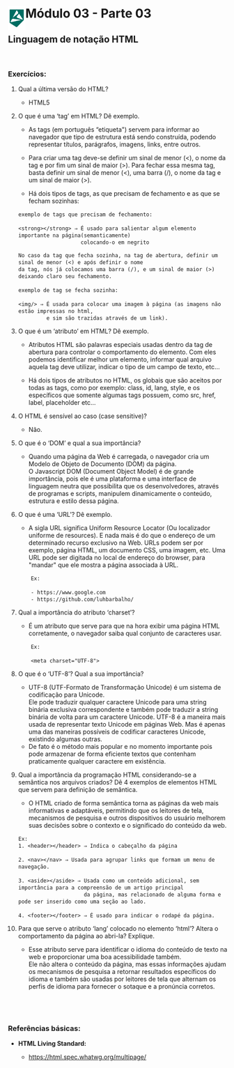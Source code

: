 <div display="flex">
    <img src="../assets/alpha-logo.png" width="40px" align="left"/>
    <h1>Módulo 03 - Parte 03</h1>
</div>

## Linguagem de notação HTML
&nbsp;
### Exercícios:

1. Qual a última versão do HTML?

    - HTML5

1. O que é uma ‘tag’ em HTML? Dê exemplo. 

    - As tags (em português “etiqueta") servem para informar ao navegador que tipo de estrutura está sendo construída, podendo representar títulos, parágrafos, imagens, links, entre outros.

    - Para criar uma tag deve-se definir um sinal de menor (<), o nome da tag e por fim um sinal de maior (>). Para fechar essa mesma tag, basta definir um sinal de menor (<), uma barra (/), o nome da tag e um sinal de maior (>).

    - Há dois tipos de tags, as que precisam de fechamento e as que se fecham sozinhas:
    ```
    exemplo de tags que precisam de fechamento:

    <strong></strong> ⇒ É usado para salientar algum elemento importante na página(semanticamente)
                        colocando-o em negrito
    ```
    ```
    No caso da tag que fecha sozinha, na tag de abertura, definir um sinal de menor (<) e após definir o nome
    da tag, nós já colocamos uma barra (/), e um sinal de maior (>) deixando claro seu fechamento.

    exemplo de tag se fecha sozinha:

    <img/> ⇒ É usada para colocar uma imagem à página (as imagens não estão impressas no html,
             e sim são trazidas através de um link).
    ```

1. O que é um ‘atributo’ em HTML? Dê exemplo.

    - Atributos HTML são palavras especiais usadas dentro da tag de abertura para controlar o comportamento do elemento. Com eles podemos identificar melhor um elemento, informar qual arquivo aquela tag deve utilizar, indicar o tipo de um campo de texto, etc…

    - Há dois tipos de atributos no HTML, os globais que são aceitos por todas as tags, como por exemplo: class, id, lang, style, e os específicos que somente algumas tags possuem, como src, href, label, placeholder etc…

1. O HTML é sensível ao caso (case sensitive)?

    - Não.

1. O que é o ‘DOM’ e qual a sua importância?

    - Quando uma página da Web é carregada, o navegador cria um Modelo de Objeto de Documento (DOM) da página.<br>
    O Javascript DOM (Document Object Model) é de grande importância, pois ele é uma plataforma e uma interface de linguagem neutra que possibilita que os desenvolvedores, através de programas e scripts, manipulem dinamicamente o conteúdo, estrutura e estilo dessa página.

1. O que é uma ‘URL’? Dê exemplo.

    - A sigla URL significa Uniform Resource Locator (Ou localizador uniforme de resources). E nada mais é do que o endereço de um determinado recurso exclusivo na Web. URLs podem ser por exemplo, página HTML, um documento CSS, uma imagem, etc.
    Uma URL pode ser digitada no local de endereço do browser, para "mandar" que ele mostra a página associada à URL.

    ```
        Ex:
        
        - https://www.google.com
        - https://github.com/luhbarbalho/
    ```

1. Qual a importância do atributo ‘charset’? 

    - É um atributo que serve para que na hora exibir uma página HTML corretamente, o navegador saiba qual conjunto de caracteres usar.
    ```
        Ex:
        
        <meta charset="UTF-8">
    ```

1. O que é o ‘UTF-8’? Qual a sua importância? 

    - UTF-8  (UTF-Formato de Transformação Unicode) é um sistema de codificação para Unicode.<br>
    Ele pode traduzir qualquer caractere Unicode para uma string binária exclusiva correspondente e também pode traduzir a string binária de volta para um caractere Unicode. UTF-8 é a maneira mais usada de representar texto Unicode em páginas Web. Mas é apenas uma das maneiras possíveis de codificar caracteres Unicode, existindo algumas outras.
    - De fato é o método mais popular e no momento importante pois pode armazenar de forma eficiente textos que contenham praticamente qualquer caractere em existência.

1. Qual a importância da programação HTML considerando-se a semântica nos arquivos criados? Dê 4 exemplos de elementos HTML que servem para definição de semântica.

    - O HTML criado de forma semântica torna as páginas da web mais informativas e adaptáveis, permitindo que os leitores de tela, mecanismos de pesquisa e outros dispositivos do usuário melhorem suas decisões sobre o contexto e o significado do conteúdo da web.

    ```
    Ex:
    1. <header></header> ⇒ Indica o cabeçalho da página
    
    2. <nav></nav> ⇒ Usada para agrupar links que formam um menu de navegação.
    
    3. <aside></aside> ⇒ Usada como um conteúdo adicional, sem importância para a compreensão de um artigo principal
                         da página, mas relacionado de alguma forma e pode ser inserido como uma seção ao lado.
                         
    4. <footer></footer> ⇒ É usado para indicar o rodapé da página.
    ```

1. Para que serve o atributo ‘lang’ colocado no elemento ‘html’? Altera o comportamento da página ao abri-la? Explique.

    - Esse atributo serve para identificar o idioma do conteúdo de texto na web e proporcionar uma boa acessibilidade também.<br>
    Ele não altera o conteúdo da página, mas essas informações ajudam os mecanismos de pesquisa a retornar resultados específicos do idioma e também são usadas por leitores de tela que alternam os perfis de idioma para fornecer o sotaque e a pronúncia corretos.

&nbsp;
---

### Referências básicas:

- **HTML Living Standard:**

    - https://html.spec.whatwg.org/multipage/
